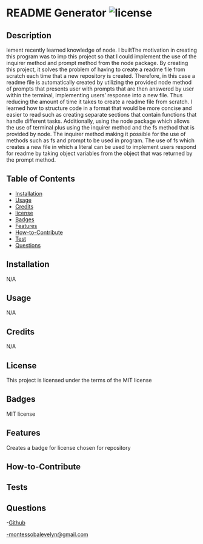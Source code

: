 
  # README Generator ![license](https://img.shields.io/badge/license-MIT-blue.svg)

## Description
 lement recently learned knowledge of node. I builtThe motivation in creating this program was to imp this project so that I could implement the use of the inquirer method and prompt method from the node package. By creating this project, it solves the problem of having to create a readme file from scratch each time that a new repository is created. Therefore, in this case a readme file is automatically created by utilizing the provided node method of prompts that presents user with prompts that are then answered by user within the terminal, implementing users’ response into a new file. Thus reducing the amount of time it takes to create a readme file from scratch.  I learned how to structure code in a format that would be more concise and easier to read such as creating separate sections that contain functions that handle different tasks. Additionally, using the node package which allows the use of terminal plus using the inquirer method and the fs method that is provided by node. The inquirer method making it possible for the use of methods such as fs and prompt to be used in program. The use of fs which creates a new file in which a literal can be used to implement users respond for readme by taking object variables from the object that was returned by the prompt method.  
## Table of Contents 

- [Installation](#installation)
- [Usage](#usage)
- [Credits](#credits)
- [license](#license)
- [Badges](#badges)
- [Features](#features)
- [How-to-Contribute](#how-to-contribute)
- [Test](#test)
- [Questions](#questions)

## Installation

 N/A

## Usage

 N/A

## Credits


 N/A

## License

 This project is licensed under the terms of the MIT license

 
## Badges
 MIT license


## Features
 Creates a badge for license chosen for repository 



## How-to-Contribute

## Tests

## Questions
-[Github](https://github.com/EvelynMS1)

-montessobalevelyn@gmail.com
